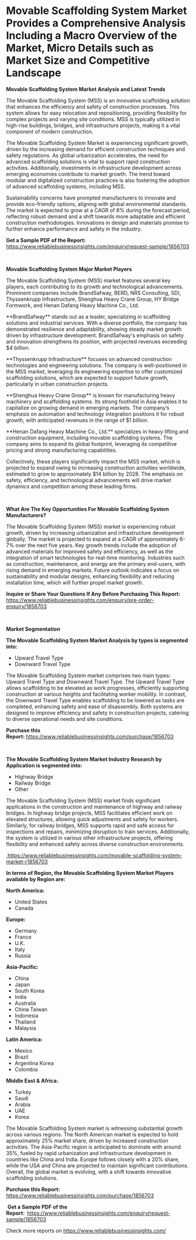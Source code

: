 <p><h1>Movable Scaffolding System Market Provides a Comprehensive Analysis Including a Macro Overview of the Market, Micro Details such as Market Size and Competitive Landscape</h1></p><p><strong>Movable Scaffolding System Market Analysis and Latest Trends</strong></p>
<p><p>The Movable Scaffolding System (MSS) is an innovative scaffolding solution that enhances the efficiency and safety of construction processes. This system allows for easy relocation and repositioning, providing flexibility for complex projects and varying site conditions. MSS is typically utilized in high-rise buildings, bridges, and infrastructure projects, making it a vital component of modern construction.</p><p>The Movable Scaffolding System Market is experiencing significant growth, driven by the increasing demand for efficient construction techniques and safety regulations. As global urbanization accelerates, the need for advanced scaffolding solutions is vital to support rapid construction activities. Additionally, investments in infrastructure development across emerging economies contribute to market growth. The trend toward modular and digitalized construction practices is also fostering the adoption of advanced scaffolding systems, including MSS.</p><p>Sustainability concerns have prompted manufacturers to innovate and provide eco-friendly options, aligning with global environmental standards. The market is expected to grow at a CAGR of 8% during the forecast period, reflecting robust demand and a shift towards more adaptable and efficient construction methodologies. Innovations in design and materials promise to further enhance performance and safety in the industry.</p></p>
<p><strong>Get a Sample PDF of the Report:&nbsp;</strong> <a href="https://www.reliablebusinessinsights.com/enquiry/request-sample/1856703?utm_campaign=2295&utm_medium=2&utm_source=Github&utm_content=ia&utm_term=10042025&utm_id=movable-scaffolding-system">https://www.reliablebusinessinsights.com/enquiry/request-sample/1856703</a></p>
<p>&nbsp;</p>
<p><strong>Movable Scaffolding System Major Market Players</strong></p>
<p><p>The Movable Scaffolding System (MSS) market features several key players, each contributing to its growth and technological advancements. Prominent companies include BrandSafway, BERD, NRS Consulting, SDI, Thyssenkrupp Infrastructure, Shenghua Heavy Crane Group, HY Bridge Formwork, and Henan Dafang Heavy Machine Co., Ltd.</p><p>**BrandSafway** stands out as a leader, specializing in scaffolding solutions and industrial services. With a diverse portfolio, the company has demonstrated resilience and adaptability, showing steady market growth driven by infrastructure development. BrandSafway's emphasis on safety and innovation strengthens its position, with projected revenues exceeding $4 billion.</p><p>**Thyssenkrupp Infrastructure** focuses on advanced construction technologies and engineering solutions. The company is well-positioned in the MSS market, leveraging its engineering expertise to offer customized scaffolding solutions, which are expected to support future growth, particularly in urban construction projects.</p><p>**Shenghua Heavy Crane Group** is known for manufacturing heavy machinery and scaffolding systems. Its strong foothold in Asia enables it to capitalize on growing demand in emerging markets. The company’s emphasis on automation and technology integration positions it for robust growth, with anticipated revenues in the range of $1 billion.</p><p>**Henan Dafang Heavy Machine Co., Ltd.** specializes in heavy lifting and construction equipment, including movable scaffolding systems. The company aims to expand its global footprint, leveraging its competitive pricing and strong manufacturing capabilities.</p><p>Collectively, these players significantly impact the MSS market, which is projected to expand owing to increasing construction activities worldwide, estimated to grow to approximately $14 billion by 2028. The emphasis on safety, efficiency, and technological advancements will drive market dynamics and competition among these leading firms.</p></p>
<p>&nbsp;</p>
<p><strong>What Are The Key Opportunities For Movable Scaffolding System Manufacturers?</strong></p>
<p><p>The Movable Scaffolding System (MSS) market is experiencing robust growth, driven by increasing urbanization and infrastructure development globally. The market is projected to expand at a CAGR of approximately 6-7% over the next five years. Key growth trends include the adoption of advanced materials for improved safety and efficiency, as well as the integration of smart technologies for real-time monitoring. Industries such as construction, maintenance, and energy are the primary end-users, with rising demand in emerging markets. Future outlook indicates a focus on sustainability and modular designs, enhancing flexibility and reducing installation time, which will further propel market growth.</p></p>
<p><strong>Inquire or Share Your Questions If Any Before Purchasing This Report:</strong> <a href="https://www.reliablebusinessinsights.com/enquiry/pre-order-enquiry/1856703?utm_campaign=2295&utm_medium=2&utm_source=Github&utm_content=ia&utm_term=10042025&utm_id=movable-scaffolding-system">https://www.reliablebusinessinsights.com/enquiry/pre-order-enquiry/1856703</a></p>
<p>&nbsp;</p>
<p><strong>Market Segmentation</strong></p>
<p><strong>The Movable Scaffolding System Market Analysis by types is segmented into:</strong></p>
<p><ul><li>Upward Travel Type</li><li>Downward Travel Type</li></ul></p>
<p><p>The Movable Scaffolding System market comprises two main types: Upward Travel Type and Downward Travel Type. The Upward Travel Type allows scaffolding to be elevated as work progresses, efficiently supporting construction at various heights and facilitating worker mobility. In contrast, the Downward Travel Type enables scaffolding to be lowered as tasks are completed, enhancing safety and ease of disassembly. Both systems are designed to improve efficiency and safety in construction projects, catering to diverse operational needs and site conditions.</p></p>
<p><strong>Purchase this Report:&nbsp;</strong><a href="https://www.reliablebusinessinsights.com/purchase/1856703?utm_campaign=2295&utm_medium=2&utm_source=Github&utm_content=ia&utm_term=10042025&utm_id=movable-scaffolding-system">https://www.reliablebusinessinsights.com/purchase/1856703</a></p>
<p>&nbsp;</p>
<p><strong>The Movable Scaffolding System Market Industry Research by Application is segmented into:</strong></p>
<p><ul><li>Highway Bridge</li><li>Railway Bridge</li><li>Other</li></ul></p>
<p><p>The Movable Scaffolding System (MSS) market finds significant applications in the construction and maintenance of highway and railway bridges. In highway bridge projects, MSS facilitates efficient work on elevated structures, allowing quick adjustments and safety for workers. Similarly, for railway bridges, MSS supports rapid and safe access for inspections and repairs, minimizing disruption to train services. Additionally, the system is utilized in various other infrastructure projects, offering flexibility and enhanced safety across diverse construction environments.</p></p>
<p><a href="https://www.reliablebusinessinsights.com/movable-scaffolding-system-market-r1856703?utm_campaign=2295&utm_medium=2&utm_source=Github&utm_content=ia&utm_term=10042025&utm_id=movable-scaffolding-system">&nbsp;https://www.reliablebusinessinsights.com/movable-scaffolding-system-market-r1856703</a></p>
<p><strong>In terms of Region, the Movable Scaffolding System Market Players available by Region are:</strong></p>
<p>
    <p> <strong> North America: </strong>
        <ul>
            <li>United States</li>
            <li>Canada</li>
        </ul>
        </p> 
    <p> <strong> Europe: </strong>
        <ul>
            <li>Germany</li>
            <li>France</li>
            <li>U.K.</li>
            <li>Italy</li>
            <li>Russia</li>
        </ul>
        </p> 
    <p> <strong> Asia-Pacific: </strong>
        <ul>
            <li>China</li>
            <li>Japan</li>
            <li>South Korea</li>
            <li>India</li>
            <li>Australia</li>
            <li>China Taiwan</li>
            <li>Indonesia</li>
            <li>Thailand</li>
            <li>Malaysia</li>
        </ul>
        </p> 
    <p> <strong> Latin America: </strong>
        <ul>
            <li>Mexico</li>
            <li>Brazil</li>
            <li>Argentina Korea</li>
            <li>Colombia</li>
        </ul>
        </p> 
    <p> <strong> Middle East & Africa: </strong>
        <ul>
            <li>Turkey</li>
            <li>Saudi</li>
            <li>Arabia</li>
            <li>UAE</li>
            <li>Korea</li>
        </ul>
    </p>
    </p>
<p><p>The Movable Scaffolding System market is witnessing substantial growth across various regions. The North American market is expected to hold approximately 25% market share, driven by increased construction activities. The Asia-Pacific region is anticipated to dominate with around 35%, fueled by rapid urbanization and infrastructure development in countries like China and India. Europe follows closely with a 20% share, while the USA and China are projected to maintain significant contributions. Overall, the global market is evolving, with a shift towards innovative scaffolding solutions.</p></p>
<p><strong>Purchase this Report: </strong><a href="https://www.reliablebusinessinsights.com/purchase/1856703?utm_campaign=2295&utm_medium=2&utm_source=Github&utm_content=ia&utm_term=10042025&utm_id=movable-scaffolding-system">https://www.reliablebusinessinsights.com/purchase/1856703</a></p>
<p>&nbsp;<strong>Get a Sample PDF of the Report:&nbsp;&nbsp;</strong><a href="https://www.reliablebusinessinsights.com/enquiry/request-sample/1856703?utm_campaign=2295&utm_medium=2&utm_source=Github&utm_content=ia&utm_term=10042025&utm_id=movable-scaffolding-system">https://www.reliablebusinessinsights.com/enquiry/request-sample/1856703</a></p>
<p><strong></strong></p>
<p>Check more reports on <a href="https://www.reliablebusinessinsights.com/?utm_campaign=2295&utm_medium=2&utm_source=Github&utm_content=ia&utm_term=10042025&utm_id=movable-scaffolding-system">https://www.reliablebusinessinsights.com/</a></p>